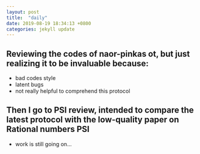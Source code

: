 ```yaml
---
layout: post
title:  "daily"
date: 2019-08-19 18:34:13 +0800
categories: jekyll update
---
```


## Reviewing the codes of naor-pinkas ot, but just realizing it to be invaluable because:
* bad codes style
* latent bugs
* not really helpful to comprehend this protocol

## Then I go to PSI review, intended to compare the latest protocol with the low-quality paper on Rational numbers PSI
* work is still going on...
